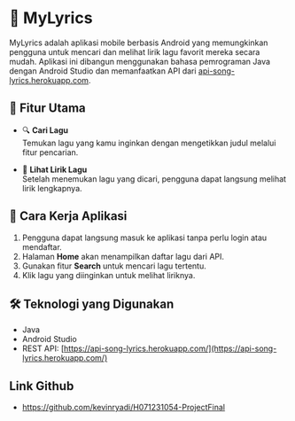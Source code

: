 # 🎵 MyLyrics

MyLyrics adalah aplikasi mobile berbasis Android yang memungkinkan pengguna untuk mencari dan melihat lirik lagu favorit mereka secara mudah. Aplikasi ini dibangun menggunakan bahasa pemrograman Java dengan Android Studio dan memanfaatkan API dari [api-song-lyrics.herokuapp.com](https://api-song-lyrics.herokuapp.com/).

## 📱 Fitur Utama

- 🔍 **Cari Lagu**  
  Temukan lagu yang kamu inginkan dengan mengetikkan judul melalui fitur pencarian.

- 📄 **Lihat Lirik Lagu**  
  Setelah menemukan lagu yang dicari, pengguna dapat langsung melihat lirik lengkapnya.

## 🚀 Cara Kerja Aplikasi

1. Pengguna dapat langsung masuk ke aplikasi tanpa perlu login atau mendaftar.
2. Halaman **Home** akan menampilkan daftar lagu dari API.
3. Gunakan fitur **Search** untuk mencari lagu tertentu.
4. Klik lagu yang diinginkan untuk melihat liriknya.

## 🛠️ Teknologi yang Digunakan

- Java
- Android Studio
- REST API: [https://api-song-lyrics.herokuapp.com/](https://api-song-lyrics.herokuapp.com/)

## Link Github ## 
- https://github.com/kevinryadi/H071231054-ProjectFinal
